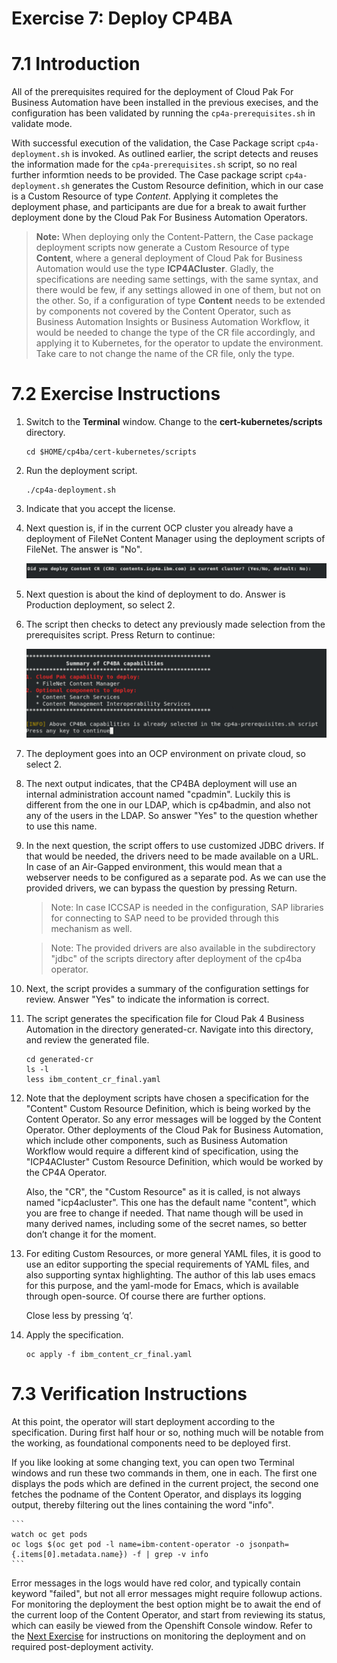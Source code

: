 # Exercise 7: Deploy CP4BA

# 7.1 Introduction

All of the prerequisites required for the deployment of Cloud Pak For Business Automation have been installed in the previous execises, and the configuration has been validated by running the `cp4a-prerequisites.sh` in validate mode. 

With successful execution of the validation, the Case Package script `cp4a-deployment.sh` is invoked. As outlined earlier, the script detects and reuses the information made for the `cp4a-prerequisites.sh` script, so no real further informtion needs to be provided. The Case package script `cp4a-deployment.sh` generates the Custom Resource definition, which in our case is a Custom Resource of type *Content*. Applying it completes the deployment phase, and participants are due for a break to await further deployment done by the Cloud Pak For Business Automation Operators.

> **Note:** When deploying only the Content-Pattern, the Case package deployment scripts now generate a Custom Resource of type **Content**, where a general deployment of Cloud Pak for Business Automation would use the type **ICP4ACluster**. Gladly, the specifications are needing same settings, with the same syntax, and there would be few, if any settings allowed in one of them, but not on the other. So, if a configuration of type **Content** needs to be extended by components not covered by the Content Operator, such as Business Automation Insights or Business Automation Workflow, it would be needed to change the type of the CR file accordingly, and applying it to Kubernetes, for the operator to update the environment. Take care to not change the name of the CR file, only the type. 

# 7.2 Exercise Instructions

1.	Switch to the **Terminal** window. Change to the **cert-kubernetes/scripts** directory.

    ```
    cd $HOME/cp4ba/cert-kubernetes/scripts
    ```
	
2.	Run the deployment script.

    ```
    ./cp4a-deployment.sh
    ```
	
3.	Indicate that you accept the license.

4.	Next question is, if in the current OCP cluster you already have a deployment of FileNet Content Manager using the deployment scripts of FileNet. The answer is "No".

    ![Deploy script offers to Reuse Component selection](Images/8.1-reuse-components-question.png)
	
5.	Next question is about the kind of deployment  to do. Answer is Production deployment, so select 2.

6.	The script then checks to detect any previously made selection from the prerequisites script. Press Return to continue:

    ![Deployment reused previously selected CP4BA components](Images/8.1-run-deploy-script.png)
 
7.	The deployment goes into an OCP environment on private cloud, so select 2.
 
8.	The next output indicates, that the CP4BA deployment will use an internal administration account named "cpadmin". Luckily this is different from the one in our LDAP, which is cp4badmin, and also not any of the users in the LDAP. So answer "Yes" to the question whether to use this name.

 
9.	In the next question, the script offers to use customized JDBC drivers. If that would be needed, the drivers need to be made available on a URL. In case of an Air-Gapped environment, this would mean that a webserver needs to be configured as a separate pod. As we can use the provided drivers, we can bypass the question by pressing Return.

    > Note: In case ICCSAP is needed in the configuration, SAP libraries for connecting to SAP need to be provided through this mechanism as well.

    > Note: The provided drivers are also available in the subdirectory "jdbc" of the scripts directory after deployment of the cp4ba operator.
	
10.	Next, the script provides a summary of the configuration settings for review. Answer "Yes" to indicate the information is correct.

11.	The script generates the specification file for Cloud Pak 4 Business Automation in the directory generated-cr. Navigate into this directory, and review the generated file.

    ```
    cd generated-cr
    ls -l 
    less ibm_content_cr_final.yaml
    ```
    
 
12.	Note that the deployment scripts have chosen a specification for the "Content" Custom Resource Definition, which is being worked by the Content Operator. So any error messages will be logged by the Content Operator. Other deployments of the Cloud Pak for Business Automation, which include other components, such as Business Automation Workflow would require a different kind of specification, using the "ICP4ACluster" Custom Resource Definition, which would be worked by the CP4A Operator.

    Also, the "CR", the "Custom Resource" as it is called, is not always named "icp4acluster". This one has the default name "content", which you are free to change if needed. That name though will be used in many derived names, including some of the secret names, so better don’t change it for the moment.
	
13.	For editing Custom Resources, or more general YAML files, it is good to use an editor supporting the special requirements of YAML files, and also supporting syntax highlighting. The author of this lab uses emacs for this purpose, and the yaml-mode for Emacs, which is available through open-source. Of course there are further options.

    Close less by pressing ‘q’.
	
14.	Apply the specification.

    ```
    oc apply -f ibm_content_cr_final.yaml
    ```
	
# 7.3 Verification Instructions	
	
At this point, the operator will start deployment according to the specification. During first half hour or so, nothing much will be notable from the working, as foundational components need to be deployed first. 

If you like looking at some changing text, you can open two Terminal windows and run these two commands in them, one in each. The first one displays the pods which are defined in the current project, the second one fetches the podname of the Content Operator, and displays its logging output,  thereby filtering out the lines containing the word "info".

    ```
    watch oc get pods
    oc logs $(oc get pod -l name=ibm-content-operator -o jsonpath={.items[0].metadata.name}) -f | grep -v info
    ```

Error messages in the logs would have red color, and typically contain keyword "failed", but not all error messages might require followup actions. For monitoring the deployment the best option might be to await the end of the current loop of the Content Operator, and start from reviewing its status, which can easily be viewed from the Openshift Console window. Refer to the [Next Exercise](Exercise-8-PostDeployment.md) for instructions on monitoring the deployment and on required post-deployment activity.
